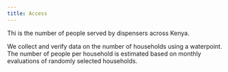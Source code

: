 ```yaml
---
title: Access 
---
```

Thi is the number of people served by dispensers across Kenya. 

We collect and verify data on the number of households using a waterpoint. The number of people per household is estimated based on monthly evaluations of randomly selected households.
